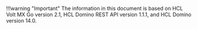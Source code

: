!!!warning "Important"
    The information in this document is based on HCL Volt MX Go version 2.1, HCL Domino REST API version 1.1.1, and HCL Domino version 14.0.
